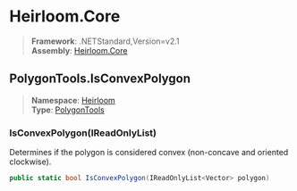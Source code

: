 # Heirloom.Core

> **Framework**: .NETStandard,Version=v2.1  
> **Assembly**: [Heirloom.Core][0]  

## PolygonTools.IsConvexPolygon

> **Namespace**: [Heirloom][0]  
> **Type**: [PolygonTools][1]  

### IsConvexPolygon(IReadOnlyList<Vector>)

Determines if the polygon is considered convex (non-concave and oriented clockwise).

```cs
public static bool IsConvexPolygon(IReadOnlyList<Vector> polygon)
```

[0]: ../../../Heirloom.Core.md
[1]: ../PolygonTools.md
